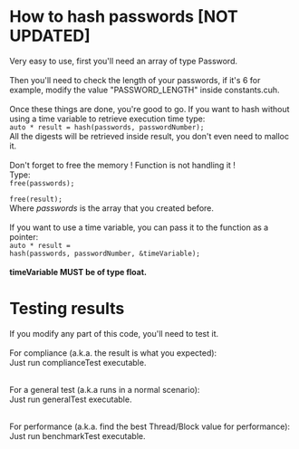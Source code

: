 # How to hash passwords [NOT UPDATED]

Very easy to use, first you'll need an array of type Password. <br><br>
Then you'll need to check the length of your passwords, if it's 6 for example, modify the value "PASSWORD_LENGTH" inside
constants.cuh. <br> <br>
Once these things are done, you're good to go. If you want to hash without using a time variable to retrieve execution
time type: <br>
<code>auto * result = hash(passwords, passwordNumber);
</code> <br>
All the digests will be retrieved inside result, you don't even need to malloc it. <br> <br>
Don't forget to free the memory ! Function is not handling it ! <br> Type: <br>
<code>free(passwords); <br>
free(result);</code> <br>
Where *passwords* is the array that you created before. <br> <br>
If you want to use a time variable, you can pass it to the function as a pointer: <br>
<code>auto * result = hash(passwords, passwordNumber, &timeVariable);
</code> <br><br>
<strong>timeVariable MUST be of type float.</strong>

# Testing results

If you modify any part of this code, you'll need to test it. <br><br>
For compliance (a.k.a. the result is what you expected): <br>
Just run complianceTest executable.<br><br>

For a general test (a.k.a runs in a normal scenario): <br>
Just run generalTest executable.<br><br>

For performance (a.k.a. find the best Thread/Block value for performance): <br>
Just run benchmarkTest executable.<br><br>